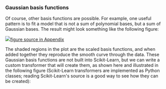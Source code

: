 

### Gaussian basis functions[](https://pythondatasciencehandbook-vikas-g.notebooks.azure.com/nb/notebooks/notebooks/05.06-Linear-Regression.ipynb#Gaussian-basis-functions)

Of course, other basis functions are possible. For example, one useful pattern is to fit a model that is not a sum of polynomial bases, but a sum of Gaussian bases. The result might look something like the following figure:

![](https://pythondatasciencehandbook-vikas-g.notebooks.azure.com/nb/notebooks/notebooks/figures/05.06-gaussian-basis.png)[figure source in Appendix](https://pythondatasciencehandbook-vikas-g.notebooks.azure.com/nb/notebooks/notebooks/05.06-Linear-Regression.ipynb#Gaussian-Basis)

The shaded regions in the plot are the scaled basis functions, and when added together they reproduce the smooth curve through the data. These Gaussian basis functions are not built into Scikit-Learn, but we can write a custom transformer that will create them, as shown here and illustrated in the following figure (Scikit-Learn transformers are implemented as Python classes; reading Scikit-Learn's source is a good way to see how they can be created):
<!--stackedit_data:
eyJoaXN0b3J5IjpbMTI4NTg5ODk3MiwxODYwNjEwNjc0XX0=
-->